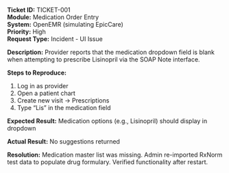 **Ticket ID:** TICKET-001  
**Module:** Medication Order Entry  
**System:** OpenEMR (simulating EpicCare)  
**Priority:** High  
**Request Type:** Incident - UI Issue

**Description:**
Provider reports that the medication dropdown field is blank when attempting to prescribe Lisinopril via the SOAP Note interface.

**Steps to Reproduce:**
1. Log in as provider
2. Open a patient chart
3. Create new visit → Prescriptions
4. Type “Lis” in the medication field

**Expected Result:**
Medication options (e.g., Lisinopril) should display in dropdown

**Actual Result:**
No suggestions returned

**Resolution:**
Medication master list was missing. Admin re-imported RxNorm test data to populate drug formulary. Verified functionality after restart.
